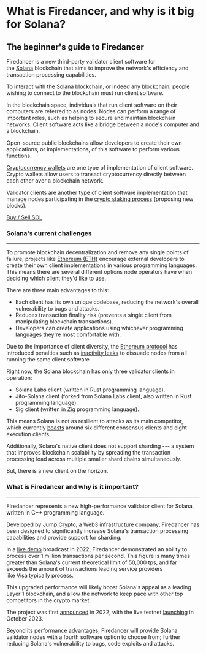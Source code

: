 What is Firedancer, and why is it big for Solana?
=================================================

The beginner's guide to Firedancer
----------------------------------

Firedancer is a new third-party validator client software for the [Solana](https://www.kraken.com/prices/solana) blockchain that aims to improve the network's efficiency and transaction processing capabilities.

To interact with the Solana blockchain, or indeed any [blockchain](https://www.kraken.com/learn/what-is-blockchain-technology), people wishing to connect to the blockchain must run client software. 

In the blockchain space, individuals that run client software on their computers are referred to as nodes. Nodes can perform a range of important roles, such as helping to secure and maintain blockchain networks. Client software acts like a bridge between a node's computer and a blockchain.

Open-source public blockchains allow developers to create their own applications, or implementations, of this software to perform various functions.

[Cryptocurrency wallets](https://www.kraken.com/learn/custodial-non-custodial-crypto-wallet) are one type of implementation of client software. Crypto wallets allow users to transact cryptocurrency directly between each other over a blockchain network.

Validator clients are another type of client software implementation that manage nodes participating in the [crypto staking process](https://www.kraken.com/learn/what-is-crypto-staking) (proposing new blocks).



[Buy / Sell SOL](https://www.kraken.com/sign-up)

### Solana's current challenges

* * * *

To promote blockchain decentralization and remove any single points of failure, projects like [Ethereum (ETH)](https://www.kraken.com/prices/ethereum) encourage external developers to create their own client implementations in various programming languages. This means there are several different options node operators have when deciding which client they'd like to use.

There are three main advantages to this:

-   Each client has its own unique codebase, reducing the network's overall vulnerability to bugs and attacks.
-   Reduces transaction finality risk (prevents a single client from manipulating blockchain transactions).
-   Developers can create applications using whichever programming languages they're most comfortable with.

Due to the importance of client diversity, the [Ethereum protocol](https://www.kraken.com/learn/what-is-ethereum-eth) has introduced penalties such as [inactivity leaks](https://eth2book.info/capella/part2/incentives/inactivity/) to dissuade nodes from all running the same client software.

Right now, the Solana blockchain has only three validator clients in operation: 

-   Solana Labs client (written in Rust programming language).
-   Jito-Solana client (forked from Solana Labs client, also written in Rust programming language).
-   Sig client (written in Zig programming language).

This means Solana is not as resilient to attacks as its main competitor, which currently [boasts](https://clientdiversity.org/) around six different consensus clients and eight execution clients.

Additionally, Solana's native client does not support sharding --- a system that improves blockchain scalability by spreading the transaction processing load across multiple smaller shard chains simultaneously.

But, there is a new client on the horizon.

### What is Firedancer and why is it important?

* * * *

Firedancer represents a new high-performance validator client for Solana, written in C++ programming language.

Developed by Jump Crypto, a Web3 infrastructure company, Firedancer has been designed to significantly increase Solana's transaction processing capabilities and provide support for sharding. 

In a [live demo](https://www.youtube.com/watch?v=YF-7duYCK54) broadcast in 2022, Firedancer demonstrated an ability to process over 1 million transactions per second. This figure is many times greater than Solana's current theoretical limit of 50,000 tps, and far exceeds the amount of transactions leading service providers like [Visa](https://news.bitcoin.com/no-visa-doesnt-handle-24000-tps-and-neither-does-your-pet-blockchain/) typically process.

This upgraded performance will likely boost Solana's appeal as a leading Layer 1 blockchain, and allow the network to keep pace with other top competitors in the crypto market. 

The project was first [announced](https://jumpcrypto.com/writing/jump-crypto-sets-out-to-build-new-validator-client-for-the-solana-blockchain-to-increase-the-throughput-and-reliability-of-the-network/) in 2022, with the live testnet [launching](https://twitter.com/solana/status/1719310929593057720) in October 2023.

Beyond its performance advantages, Firedancer will provide Solana validator nodes with a fourth software option to choose from; further reducing Solana's vulnerability to bugs, code exploits and attacks.